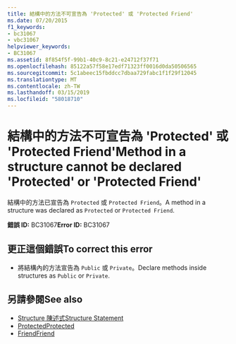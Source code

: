 ```yaml
---
title: 結構中的方法不可宣告為 'Protected' 或 'Protected Friend'
ms.date: 07/20/2015
f1_keywords:
- bc31067
- vbc31067
helpviewer_keywords:
- BC31067
ms.assetid: 8f854f5f-99b1-40c9-8c21-e24712f37f71
ms.openlocfilehash: 85122a57f58e17edf71323ff0016d0da50506565
ms.sourcegitcommit: 5c1abeec15fbddcc7dbaa729fabc1f1f29f12045
ms.translationtype: MT
ms.contentlocale: zh-TW
ms.lasthandoff: 03/15/2019
ms.locfileid: "58018710"
---
```

# <a name="method-in-a-structure-cannot-be-declared-protected-or-protected-friend"></a><span data-ttu-id="73cad-102">結構中的方法不可宣告為 'Protected' 或 'Protected Friend'</span><span class="sxs-lookup"><span data-stu-id="73cad-102">Method in a structure cannot be declared 'Protected' or 'Protected Friend'</span></span>
<span data-ttu-id="73cad-103">結構中的方法已宣告為 `Protected` 或 `Protected Friend`。</span><span class="sxs-lookup"><span data-stu-id="73cad-103">A method in a structure was declared as `Protected` or `Protected Friend`.</span></span>  
  
 <span data-ttu-id="73cad-104">**錯誤 ID:** BC31067</span><span class="sxs-lookup"><span data-stu-id="73cad-104">**Error ID:** BC31067</span></span>  
  
## <a name="to-correct-this-error"></a><span data-ttu-id="73cad-105">更正這個錯誤</span><span class="sxs-lookup"><span data-stu-id="73cad-105">To correct this error</span></span>  
  
-   <span data-ttu-id="73cad-106">將結構內的方法宣告為 `Public` 或 `Private`。</span><span class="sxs-lookup"><span data-stu-id="73cad-106">Declare methods inside structures as `Public` or `Private`.</span></span>  
  
## <a name="see-also"></a><span data-ttu-id="73cad-107">另請參閱</span><span class="sxs-lookup"><span data-stu-id="73cad-107">See also</span></span>

- [<span data-ttu-id="73cad-108">Structure 陳述式</span><span class="sxs-lookup"><span data-stu-id="73cad-108">Structure Statement</span></span>](../../visual-basic/language-reference/statements/structure-statement.md)
- [<span data-ttu-id="73cad-109">Protected</span><span class="sxs-lookup"><span data-stu-id="73cad-109">Protected</span></span>](../../visual-basic/language-reference/modifiers/protected.md)
- [<span data-ttu-id="73cad-110">Friend</span><span class="sxs-lookup"><span data-stu-id="73cad-110">Friend</span></span>](../../visual-basic/language-reference/modifiers/friend.md)
